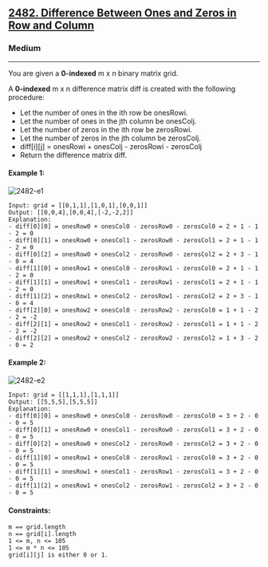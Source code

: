[2482. Difference Between Ones and Zeros in Row and Column](https://leetcode.com/problems/difference-between-ones-and-zeros-in-row-and-column/?envType=daily-question&envId=2023-12-14)
---------------------------------------------------------------------------------------------------------------------------------------------

### Medium
---------------------------------------------------------------------------------------------------------------------------------------------

You are given a **0-indexed** m x n binary matrix grid.

A **0-indexed** m x n difference matrix diff is created with the following procedure:

- Let the number of ones in the ith row be onesRowi.
- Let the number of ones in the jth column be onesColj.
- Let the number of zeros in the ith row be zerosRowi.
- Let the number of zeros in the jth column be zerosColj.
- diff[i][j] = onesRowi + onesColj - zerosRowi - zerosColj
- Return the difference matrix diff.

#### Example 1:
![2482-e1](https://github.com/chandrikabijore/LeetCode-solutions/assets/93921178/fdf3e644-5a0a-4d48-9a9b-145674a747a6)
```
Input: grid = [[0,1,1],[1,0,1],[0,0,1]]
Output: [[0,0,4],[0,0,4],[-2,-2,2]]
Explanation:
- diff[0][0] = onesRow0 + onesCol0 - zerosRow0 - zerosCol0 = 2 + 1 - 1 - 2 = 0 
- diff[0][1] = onesRow0 + onesCol1 - zerosRow0 - zerosCol1 = 2 + 1 - 1 - 2 = 0 
- diff[0][2] = onesRow0 + onesCol2 - zerosRow0 - zerosCol2 = 2 + 3 - 1 - 0 = 4 
- diff[1][0] = onesRow1 + onesCol0 - zerosRow1 - zerosCol0 = 2 + 1 - 1 - 2 = 0 
- diff[1][1] = onesRow1 + onesCol1 - zerosRow1 - zerosCol1 = 2 + 1 - 1 - 2 = 0 
- diff[1][2] = onesRow1 + onesCol2 - zerosRow1 - zerosCol2 = 2 + 3 - 1 - 0 = 4 
- diff[2][0] = onesRow2 + onesCol0 - zerosRow2 - zerosCol0 = 1 + 1 - 2 - 2 = -2
- diff[2][1] = onesRow2 + onesCol1 - zerosRow2 - zerosCol1 = 1 + 1 - 2 - 2 = -2
- diff[2][2] = onesRow2 + onesCol2 - zerosRow2 - zerosCol2 = 1 + 3 - 2 - 0 = 2
```
#### Example 2:
![2482-e2](https://github.com/chandrikabijore/LeetCode-solutions/assets/93921178/6cdef96f-5b12-4a00-8829-947f806ea372)
```
Input: grid = [[1,1,1],[1,1,1]]
Output: [[5,5,5],[5,5,5]]
Explanation:
- diff[0][0] = onesRow0 + onesCol0 - zerosRow0 - zerosCol0 = 3 + 2 - 0 - 0 = 5
- diff[0][1] = onesRow0 + onesCol1 - zerosRow0 - zerosCol1 = 3 + 2 - 0 - 0 = 5
- diff[0][2] = onesRow0 + onesCol2 - zerosRow0 - zerosCol2 = 3 + 2 - 0 - 0 = 5
- diff[1][0] = onesRow1 + onesCol0 - zerosRow1 - zerosCol0 = 3 + 2 - 0 - 0 = 5
- diff[1][1] = onesRow1 + onesCol1 - zerosRow1 - zerosCol1 = 3 + 2 - 0 - 0 = 5
- diff[1][2] = onesRow1 + onesCol2 - zerosRow1 - zerosCol2 = 3 + 2 - 0 - 0 = 5
 ```
#### Constraints:
```
m == grid.length
n == grid[i].length
1 <= m, n <= 105
1 <= m * n <= 105
grid[i][j] is either 0 or 1.
```

